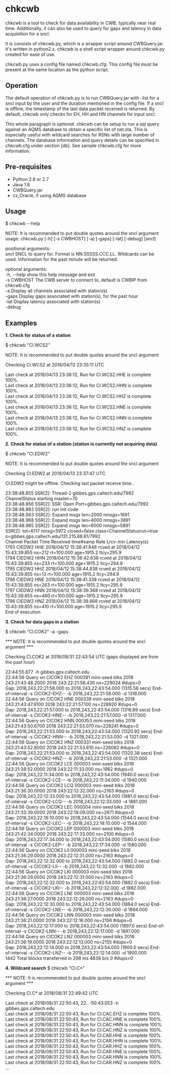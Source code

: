 # chkcwb

chkcwb is a tool to check for data availability in CWB, typically near real time. Additionally, it can also be used to query for gaps and latency in data acquisition for a sncl.
 
It is consists of chkcwb.py, which is a wrapper script around CWBQuery.jar. It's written in python2.x. chkcwb is a shell script wrapper around chkcwb.py created for ease of use.

chkcwb.py uses a config file named chkcwb.cfg. This config file must be present at the same location as the python script. 


Operation
----------

The default operation of chkcwb.py is to run CWBQuery.jar with -list for a sncl input by the user and the duration mentioned in the config file. If a sncl is offline, the timestamp of the last data packet received is returned. By default, chkcwb only checks for EH, HH and HN channels for input sncl.  

This whole paragraph is *optional*. chkcwb can be setup to run a sql query against an AQMS database to obtain a specific list of net.sta. This is especially useful with wildcard searches for RSNs with large number of channels. The database information and query details can be specified in chkcwb.cfg under section [db]. See sample chkcwb.cfg for more information.

  

Pre-requisites
---------------
- Python 2.6 or 2.7
- Java 1.8
- CWBQuery.jar
- cx_Oracle, if using AQMS database


Usage
------

$ chkcwb --help

NOTE: It is recommended to put double quotes around the sncl argument  
usage: chkcwb.py [-h] [-s CWBHOST] [-a] [-gaps] [-lat] [-debug] [sncl]  

positional arguments:  
  sncl        SNCL to query for. Format is NN.SSSSS.CCC.LL. Wildcards can be
              used. Information for the past minute will be returned.

optional arguments:  
  -h, --help  show this help message and exit  
  -s CWBHOST  The CWB server to connect to, default is CWBIP from chkcwb.cfg  
  -a          Display all channels associated with station(s)  
  -gaps       Display gaps associated with station(s), for the past hour  
  -lat        Display latency associated with station(s)  
  -debug  


Examples
---------

<b>1. Check for status of a station</b>

$ chkcwb "CI.WCS2"

NOTE: It is recommended to put double quotes around the sncl argument

Checking CI.WCS2 at 2018/04/13 23:35:11 UTC

Last check at 2018/04/13 23:36:12, Run for  CI.WCS2.HHE is complete 100%.  
Last check at 2018/04/13 23:36:12, Run for  CI.WCS2.HHN is complete 100%.  
Last check at 2018/04/13 23:36:12, Run for  CI.WCS2.HHZ is complete 100%.  
Last check at 2018/04/13 23:36:12, Run for  CI.WCS2.HNE is complete 100%.  
Last check at 2018/04/13 23:36:12, Run for  CI.WCS2.HNN is complete 100%.  
Last check at 2018/04/13 23:36:12, Run for  CI.WCS2.HNZ is complete 100%.  




<b>2. Check for status of a station (station is currently not acquiring data)</b>

$ chkcwb "CI.EDW2"

NOTE: It is recommended to put double quotes around the sncl argument

Checking CI.EDW2 at 2018/04/13 23:37:47 UTC

CI.EDW2 might be offline. Checking last packet receive time...

23:38:48.855 SSR[2]: Thread-2 gibbes.gps.caltech.edu/7992 ChannelStatus starting maxlen=70  
23:38:48.856 SSR[2]: SSR: Open Port=gibbes.gps.caltech.edu/7992  
23:38:48.883 SSR[2]: run init code  
23:38:48.943 SSR[2]: Expand msgs len=2000 nmsgs=1891  
23:38:48.968 SSR[2]: Expand msgs len=4000 nmsgs=3891  
23:38:48.985 SSR[2]: Expand msgs len=6000 nmsgs=5891  
SSR[2]: tot=6117 nmsg=5972 closed=false class=ChannelStatusrun=true s=gibbes.gps.caltech.edu/131.215.68.61/7992  
Channel           Packet Time               Received time#samp  Rate   Lrcv-min    Latency(s)  
1793 CIEDW2 HHE   2018/04/12 15:38:41.848 rcved at 2018/04/12 15:43:39.855 ns=212 rt=100.000 age=1915.2 ltcy=295.9  
1794 CIEDW2 HHN   2018/04/12 15:38:42.638 rcved at 2018/04/12 15:43:39.855 ns=233 rt=100.000 age=1915.2 ltcy=294.9  
1795 CIEDW2 HHZ   2018/04/12 15:38:44.838 rcved at 2018/04/12 15:43:39.855 ns=13 rt=100.000 age=1915.2 ltcy=294.9  
1796 CIEDW2 HNE   2018/04/12 15:38:41.338 rcved at 2018/04/12 15:43:39.855 ns=263 rt=100.000 age=1915.2 ltcy=295.9  
1797 CIEDW2 HNN   2018/04/12 15:38:39.368 rcved at 2018/04/12 15:43:39.855 ns=460 rt=100.000 age=1915.2 ltcy=295.9  
1798 CIEDW2 HNZ   2018/04/12 15:38:39.868 rcved at 2018/04/12 15:43:39.855 ns=410 rt=100.000 age=1915.2 ltcy=295.9  
End of execution  




<b>3. Check for data gaps in a station</b>

$ chkcwb "CI.COK2" -a -gaps

*** NOTE: It is recommended to put double quotes around the sncl argument ***


Checking CI.COK2 at 2018/08/31 22:43:54 UTC (gaps displayed are from the past hour)

22:44:55.877 -h gibbes.gps.caltech.edu  
22:44:56 Query on CICOK2 EHZ   000391 mini-seed blks 2018 243:21:43:48.2000 2018 243:22:21:58.430  ns=229024 #dups=0  
Gap: 2018,243,22:21:58.000 to 2018,243,22:43:54.000 (1315.56 secs) End-of-interval -s CICOK2-EHZ-- -b 2018,243,22:21:58.000 -d 1316.000  
22:44:56 Query on CICOK2 HNE   000339 mini-seed blks 2018 243:21:43:47.9100 2018 243:22:21:57.100  ns=228920 #dups=0  
Gap: 2018,243,22:21:57.000 to 2018,243,22:43:54.000 (1316.89 secs) End-of-interval -s CICOK2-HNE-- -b 2018,243,22:21:57.000 -d 1317.000  
22:44:56 Query on CICOK2 HNN   000353 mini-seed blks 2018 243:21:43:50.6700 2018 243:22:21:53.070  ns=228241 #dups=0  
Gap: 2018,243,22:21:53.000 to 2018,243,22:43:54.000 (1320.92 secs) End-of-interval -s CICOK2-HNN-- -b 2018,243,22:21:53.000 -d 1321.000  
22:44:56 Query on CICOK2 HNZ   000331 mini-seed blks 2018 243:21:43:52.8000 2018 243:22:21:53.610  ns=228082 #dups=0  
Gap: 2018,243,22:21:53.000 to 2018,243,22:43:54.000 (1320.38 secs) End-of-interval -s CICOK2-HNZ-- -b 2018,243,22:21:53.000 -d 1321.000  
22:44:56 Query on CICOK2 LCE   000003 mini-seed blks 2018 243:21:38:52.0000 2018 243:22:11:33.000  ns=1962 #dups=0  
Gap: 2018,243,22:11:34.000 to 2018,243,22:43:54.000 (1940.0 secs) End-of-interval -s CICOK2-LCE-- -b 2018,243,22:11:34.000 -d 1940.000   
22:44:56 Query on CICOK2 LCQ   000003 mini-seed blks 2018 243:21:36:30.0000 2018 243:22:12:32.000  ns=2163 #dups=0  
Gap: 2018,243,22:12:33.000 to 2018,243,22:43:54.000 (1881.0 secs) End-of-interval -s CICOK2-LCQ-- -b 2018,243,22:12:33.000 -d 1881.000  
22:44:56 Query on CICOK2 LEC   000004 mini-seed blks 2018 243:21:33:39.0000 2018 243:22:18:09.000  ns=2671 #dups=0  
Gap: 2018,243,22:18:10.000 to 2018,243,22:43:54.000 (1544.0 secs) End-of-interval -s CICOK2-LEC-- -b 2018,243,22:18:10.000 -d 1544.000  
22:44:56 Query on CICOK2 LEP   000003 mini-seed blks 2018 243:21:42:34.0000 2018 243:22:17:33.000  ns=2100 #dups=0  
Gap: 2018,243,22:17:34.000 to 2018,243,22:43:54.000 (1580.0 secs) End-of-interval -s CICOK2-LEP-- -b 2018,243,22:17:34.000 -d 1580.000  
22:44:56 Query on CICOK2 LII   000003 mini-seed blks 2018 243:21:36:29.0000 2018 243:22:12:31.000  ns=2163 #dups=0  
Gap: 2018,243,22:12:32.000 to 2018,243,22:43:54.000 (1882.0 secs) End-of-interval -s CICOK2-LII-- -b 2018,243,22:12:32.000 -d 1882.000  
22:44:56 Query on CICOK2 LKI   000003 mini-seed blks 2018 243:21:36:29.0000 2018 243:22:12:31.000  ns=2163 #dups=0  
Gap: 2018,243,22:12:32.000 to 2018,243,22:43:54.000 (1882.0 secs) End-of-interval -s CICOK2-LKI-- -b 2018,243,22:12:32.000 -d 1882.000  
22:44:56 Query on CICOK2 LNE   000003 mini-seed blks 2018 243:21:36:27.0000 2018 243:22:12:29.000  ns=2163 #dups=0  
Gap: 2018,243,22:12:30.000 to 2018,243,22:43:54.000 (1884.0 secs) End-of-interval -s CICOK2-LNE-- -b 2018,243,22:12:30.000 -d 1884.000  
22:44:56 Query on CICOK2 LNN   000003 mini-seed blks 2018 243:21:36:21.0000 2018 243:22:12:16.000  ns=2156 #dups=0  
Gap: 2018,243,22:12:17.000 to 2018,243,22:43:54.000 (1897.0 secs) End-of-interval -s CICOK2-LNN-- -b 2018,243,22:12:17.000 -d 1897.000  
22:44:56 Query on CICOK2 LNZ   000003 mini-seed blks 2018 243:21:36:19.0000 2018 243:22:12:13.000  ns=2155 #dups=0  
Gap: 2018,243,22:12:14.000 to 2018,243,22:43:54.000 (1900.0 secs) End-of-interval -s CICOK2-LNZ-- -b 2018,243,22:12:14.000 -d 1900.000  
1442 Total blocks transferred in 298 ms 4838 b/s 0 #dups=0  




<b>4. Wildcard search</b>
$ chkcwb "CI.C*"

*** NOTE: It is recommended to put double quotes around the sncl argument ***


Checking CI.C* at 2018/08/31 22:49:42 UTC

Last check at 2018/08/31 22:50:43, 22.. :50:43.053 -h gibbes.gps.caltech.edu  
Last check at 2018/08/31 22:50:43, Run for  CI.CAC.EHZ is complete 100%.  
Last check at 2018/08/31 22:50:43, Run for  CI.CAC.HNE is complete 100%.  
Last check at 2018/08/31 22:50:43, Run for  CI.CAC.HNN is complete 100%.  
Last check at 2018/08/31 22:50:43, Run for  CI.CAC.HNZ is complete 100%.  
Last check at 2018/08/31 22:50:43, Run for  CI.CAR.HHE is complete 100%.  
Last check at 2018/08/31 22:50:43, Run for  CI.CAR.HHN is complete 100%.  
Last check at 2018/08/31 22:50:43, Run for  CI.CAR.HHZ is complete 100%.  
Last check at 2018/08/31 22:50:43, Run for  CI.CAR.HNE is complete 100%.  
Last check at 2018/08/31 22:50:43, Run for  CI.CAR.HNN is complete 100%.  
Last check at 2018/08/31 22:50:43, Run for  CI.CAR.HNZ is complete 100%.  
...  
